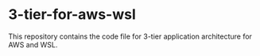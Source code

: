 # 3-tier-for-aws-wsl
This repository contains the code file for 3-tier application architecture for AWS and WSL.
